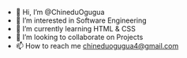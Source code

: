- 👋 Hi, I’m @ChineduOgugua
- 👀 I’m interested in Software Engineering 
- 🌱 I’m currently learning HTML & CSS
- 💞️ I’m looking to collaborate on Projects 
- 📫 How to reach me chineduogugua4@gmail.com 

<!---
ChineduOgugua/ChineduOgugua is a ✨ special ✨ repository because its `README.md` (this file) appears on your GitHub profile.
You can click the Preview link to take a look at your changes.
--->
